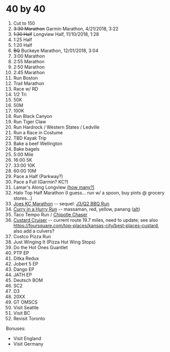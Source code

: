 # 40 by 40

1. Cut to 150
2. ~~3:30 Marathon~~ Garmin Marathon, 4/21/2018, 3:22
3. ~~1:30 Half~~ Longview Half, 11/10/2018, 1:28
4. 1:25 Half
5. 1:20 Half
6. ~~BQ~~ Buckeye Marathon, 12/01/2018, 3:04
7. 3:00 Marathon
8. 2:55 Marathon
9. 2:50 Marathon
10. 2:45 Marathon
11. Run Boston
12. Trail Marathon
13. Race  w/ RD
11. 1/2 Tri
12. 50K
13. 50M
14. 100K
15. Run Black Canyon
16. Run Tiger Claw
17. Run Hardrock / Western States / Ledville
18. Run a Race in Costume
19. TBD Kayak Trip
20. Bake a beef Wellington
21. Bake bagels
20. 5:00 Mile
21. 16:00 5K
22. 33:00 10K
23. 60:00 10M
24. Pace a Half (Parkway?)
25. Pace a Full (Garmin? KC?)
26. Lamar's Along Longview [(how many?)](https://www.google.com/maps/dir/LaMar's+Donuts+and+Coffee,+705+SE+Melody+Ln,+Lee's+Summit,+MO+64063/E+109th+St+%26+View+High+Dr,+Kansas+City,+MO+64134/LaMar's+Donuts+and+Coffee,+705+SE+Melody+Ln,+Lee's+Summit,+MO+64063/@38.9095925,-94.4359284,13.71z/data=!4m30!4m29!1m5!1m1!1s0x87c12029f753c907:0x3a2ef51a6b09e3da!2m2!1d-94.362102!2d38.905667!1m15!1m1!1s0x87c0e092b4920703:0x674ce5507f46ea86!2m2!1d-94.4502021!2d38.923904!3m4!1m2!1d-94.4782119!2d38.9078673!3s0x87c0e0ad11e04b3f:0xc77367a8c9560ad6!3m4!1m2!1d-94.4605766!2d38.8894493!3s0x87c0de162c2d4895:0x5fa8db2ef7acc541!1m5!1m1!1s0x87c12029f753c907:0x3a2ef51a6b09e3da!2m2!1d-94.362102!2d38.905667!3e2)
27. Halo Top Half Marathon (I guess... run w/ a spoon, buy pints @ grocery stores...)
28. [Joes KC Marathon](https://www.google.com/maps/dir/Joe's+Kansas+City+Bar-B-Que/Joe's+Kansas+City+Bar-B-Que,+Roe+Avenue,+Leawood,+KS/Joe's+Kansas+City+Bar-B-Que/@38.9482521,-94.6661406,12.25z/data=!4m50!4m49!1m15!1m1!1s0x87c0950aadeaf2a7:0xc8c43d89fedd3f9f!2m2!1d-94.7689803!2d38.9111945!3m4!1m2!1d-94.779428!2d38.8843152!3s0x87c0be2f55972e93:0x6cff9e6aa667fc4b!3m4!1m2!1d-94.7489968!2d38.8996736!3s0x87c095667c895865:0x7b4d9c0c27abbc94!1m25!1m1!1s0x87c0e9f36797683d:0x894ab978f4cc76c3!2m2!1d-94.6393056!2d38.9153235!3m4!1m2!1d-94.5925365!2d38.9264338!3s0x87c0e84f813b5107:0x6466e53412ac78f5!3m4!1m2!1d-94.6052294!2d38.9708604!3s0x87c0e927e068c7a5:0xcd2d6e86ce6e3940!3m4!1m2!1d-94.6023496!2d39.0234378!3s0x87c0efaa908f821b:0x38e490a74b47d9c6!3m4!1m2!1d-94.5882813!2d39.0489712!3s0x87c0efc6b3e6ae41:0xf16ded24f9b4034c!1m5!1m1!1s0x87c0ee3f1759e979:0x154ee193794197f8!2m2!1d-94.6207405!2d39.0444482!3e2) -- sequel: [J3/Q2 BBQ Run](https://www.google.com/maps/dir/Joe's+Kansas+City+Bar-B-Que/Q39+South/Joe's+Kansas+City+Bar-B-Que/Q39+-+Midtown/Joe's+Kansas+City+Bar-B-Que/@38.9779808,-94.6859929,12.25z/data=!4m62!4m61!1m15!1m1!1s0x87c0950aadeaf2a7:0xc8c43d89fedd3f9f!2m2!1d-94.7689803!2d38.9111945!3m4!1m2!1d-94.7449596!2d38.89971!3s0x87c0955d04dd5987:0xd9796bda0b9afe8a!3m4!1m2!1d-94.700391!2d38.9199571!3s0x87c0eaeeae18f315:0x9d44271d73eeefe9!1m10!1m1!1s0x87c0ea562335f9d1:0x97e1c083d73220a6!2m2!1d-94.68575!2d38.928832!3m4!1m2!1d-94.6668755!2d38.9130085!3s0x87c0ea6adfa52e29:0xad8ca47a734a6864!1m20!1m1!1s0x87c0e9f36797683d:0x894ab978f4cc76c3!2m2!1d-94.6393056!2d38.9153235!3m4!1m2!1d-94.5932619!2d38.9167511!3s0x87c0e83827b0af8f:0x6d6aa178bff6f0a!3m4!1m2!1d-94.598724!2d38.9593345!3s0x87c0e8e0aa5c1435:0x804579f6332ce2e2!3m4!1m2!1d-94.6038725!2d38.9891098!3s0x87c0eed7d7d99a67:0x9068d373f664b101!1m5!1m1!1s0x87c0efd167718de7:0x4c64d0cfda5f13ed!2m2!1d-94.598208!2d39.0574149!1m5!1m1!1s0x87c0ee3f1759e979:0x154ee193794197f8!2m2!1d-94.6207405!2d39.0444482!3e2)
29. [Curry in a Hurry Run](https://www.google.com/maps/dir/Thai+Place,+West+87th+Street,+Overland+Park,+KS/Hot+Basil+Thai+Cuisine/Thai+House+Restaurant,+Holmes+Road,+Kansas+City,+MO/Mali+Thai+Bistro,+Southeast+Melody+Lane,+Lee's+Summit,+MO/@38.9393859,-94.598958,12z/data=!4m31!4m30!1m10!1m1!1s0x87c0eb7b79ba7da9:0xea77a5ec4dcff5f2!2m2!1d-94.6948443!2d38.9704759!3m4!1m2!1d-94.6862767!2d38.9129664!3s0x87c0ea601d1084cd:0xc92fdc139501192!1m5!1m1!1s0x87c0ea699f2a6c99:0xe91903c93899d1ba!2m2!1d-94.6731231!2d38.9139158!1m5!1m1!1s0x87c0e88d27f66c07:0x4f2d5cf927558ac7!2m2!1d-94.5830138!2d38.9465816!1m5!1m1!1s0x87c11f86d983b907:0x3bd9180212768102!2m2!1d-94.3618127!2d38.9076613!3e2) -- massaman, red, yellow, panang ([alt](https://www.google.com/maps/dir/Hot+Basil+Thai+Cuisine/Thai+Place,+West+87th+Street,+Overland+Park,+KS/Thai+House+Restaurant,+Holmes+Road,+Kansas+City,+MO/Mali+Thai+Bistro,+Southeast+Melody+Lane,+Lee's+Summit,+MO/@38.9395636,-94.598958,12z/data=!4m31!4m30!1m5!1m1!1s0x87c0ea699f2a6c99:0xe91903c93899d1ba!2m2!1d-94.6731231!2d38.9139158!1m5!1m1!1s0x87c0eb7b79ba7da9:0xea77a5ec4dcff5f2!2m2!1d-94.6948443!2d38.9704759!1m10!1m1!1s0x87c0e88d27f66c07:0x4f2d5cf927558ac7!2m2!1d-94.5830138!2d38.9465816!3m4!1m2!1d-94.4711425!2d38.9219712!3s0x87c0e0b7cc8b5fcb:0x2c234f74f805f4e5!1m5!1m1!1s0x87c11f86d983b907:0x3bd9180212768102!2m2!1d-94.3618127!2d38.9076613!3e2))
30. Taco Tempo Run / [Chipotle Chaser](https://www.google.com/maps/dir/Chipotle+Mexican+Grill,+1716+NW+Chipman+Rd,+Lee's+Summit,+MO+64081/Chipotle+Mexican+Grill,+9205+E+350+Hwy,+Kansas+City,+MO+64133/Chipotle+Mexican+Grill,+12348+US-71,+Grandview,+MO+64030/Chipotle+Mexican+Grill,+Northeast+Columbus+Street,+Lees+Summit,+MO/@38.9436335,-94.4831784,13z/data=!3m1!5s0x87c0e03cc3360ecf:0xe8c76fea868cb620!4m36!4m35!1m5!1m1!1s0x87c0e03d51de9f93:0xcb056a35b5a96d65!2m2!1d-94.408994!2d38.928625!1m10!1m1!1s0x87c0e3fa166eabb3:0x55b85ffdb1d70d3!2m2!1d-94.4744608!2d38.9944759!3m4!1m2!1d-94.5221502!2d38.9470172!3s0x87c0e656096edd27:0x3507962fc3610fe!1m10!1m1!1s0x87c0dd73799d704d:0x4d5594c0d8cce00!2m2!1d-94.5255605!2d38.9020137!3m4!1m2!1d-94.4877951!2d38.9031421!3s0x87c0e756504dadf3:0x2d37ac2ad18d99d7!1m5!1m1!1s0x87c11f9c3a8217a9:0x45790b406d2e411f!2m2!1d-94.3597199!2d38.9213076!3e2)
31. [Custard Cruiser](https://www.google.com/maps/dir/Andy's+Frozen+Custard,+1200+Westport+Rd,+Kansas+City,+MO+64111/Foo's+Fabulous+Frozen+Custard,+Brookside+Plaza,+Kansas+City,+MO/Freddy's+Frozen+Custard+%26+Steakburgers,+East+State+Route+350,+Raytown,+MO/Custard's+Last+Stand,+Missouri+291,+Lee's+Summit,+MO/@38.9816174,-94.5521928,12z/data=!3m1!4b1!4m26!4m25!1m5!1m1!1s0x87c0efccf99eb5a1:0xe68583c29117e2a8!2m2!1d-94.6014995!2d39.050149!1m5!1m1!1s0x87c0ef0faf1d53ff:0x63bf19a985b0b24d!2m2!1d-94.5900889!2d39.0144242!1m5!1m1!1s0x87c0e3e1faa25807:0x68437c5bc74dd1ab!2m2!1d-94.4628346!2d38.9865835!1m5!1m1!1s0x87c11f84417c9463:0x5c2a1c0b8493934!2m2!1d-94.36297!2d38.913154!3e2) -- current route 19.7 miles, need to update; see also https://foursquare.com/top-places/kansas-city/best-places-custard, also add a culvers?
32. Costco Pizza Run
33. Just Winging It (Pizza Hut Wing Stops)
34. Do the Hot Ones Guantlet
35. PTP EP
36. Ditka Redux
37. Jobert 5 EP
38. Dango EP
39. JATH EP
40. Deutsch BOM
41. SC2
42. D3
43. 20XX
44. GT OMSCS
45. Visit Seattle
46. Visit BC
47. Revisit Toronto

Bonuses:
* Visit England
* Visit Germany
